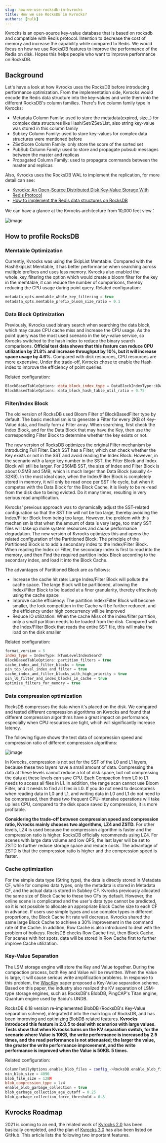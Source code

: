 ```yaml
---
slug: how-we-use-rocksdb-in-kvrocks
title: How we use RocksDB in Kvrocks?
authors: [hulk]
---
```


Kvrocks is an open-source key-value database that is based on rocksdb and compatible with Redis protocol. Intention to decrease the cost of memory and increase the capability while compared to Redis. We would focus on how we use RocksDB features to improve the performance of the Redis on disk. Hopes this helps people who want to improve performance on RocksDB.

<!--truncate-->

## Background

Let's have a look at how Kvrocks uses the RocksDB before introducing performance optimization. From the implementation side, Kvrocks would encode the Redis data structure into the key-values and write them into the different RocksDB's column families. There's five column family type in Kvrocks:

* Metadata Column Family: used to store the metadata(expired, size..) for complex data structures like Hash/Set/ZSet/List, also string key-value was stored in this column family
* Subkey Column Family: used to store key-values for complex data structures were mentioned before
* ZSetScore Column Family: only store the score of the sorted set
* PubSub Column Family: used to store and propagate pubsub messages between the master and replicas
* Propagated Column Family: used to propagate commands between the master and replicas

Also, Kvrocks uses the RocksDB WAL to implement the replication, for more detail can see:
* [Kvrocks: An Open-Source Distributed Disk Key-Value Storage With Redis Protocol](https://kvrocks.medium.com/distributed-disk-key-value-storage-kvrocks-7bc5101c8585)
* [How to implement the Redis data structures on RocksDB](/community/data-structure-on-rocksdb)

We can have a glance at the Kvrocks architecture from 10,000 feet view：

![image](architecture.jpeg)

## How to profile RocksDB

### Memtable Optimization

Currently, Kvrocks was using the SkipList Memtable. Compared with the HashSkipList Memtable, it has better performance when searching across multiple prefixes and uses less memory. Kvrocks also enabled the whole_key_filtering the option which would create a bloom filter for the key in the memtable, it can reduce the number of comparisons, thereby reducing the CPU usage during point query.
Related configuration:

```cpp
metadata_opts.memtable_whole_key_filtering = true
metadata_opts.memtable_prefix_bloom_size_ratio = 0.1
```

### Data Block Optimization

Previously, Kvrocks used binary search when searching the data block, which may cause CPU cache miss and increase the CPU usage. As the point query was the most used scenario in the key-value service, so Kvrocks switched to the hash index to reduce the binary search comparisons. **Official test data shows that this feature can reduce CPU utilization by 21.8% and increase throughput by 10%, but it will increase space usage by 4.6%.** Compared with disk resources, CPU resources are more expensive. Under the trade-off, Kvrocks chose to enable the Hash index to improve the efficiency of point queries.

Related configuration:

```cpp
BlockBasedTableOptions::data_block_index_type = DataBlockIndexType::kDataBlockBinaryAndHash
BlockBasedTableOptions::data_block_hash_table_util_ratio = 0.75
```

### Filter/Index Block

The old version of RocksDB used Bloom Filter of BlockBasedFilter type by default. The basic mechanism is to generate a Filter for every 2KB of Key-Value data, and finally form a Filter array. When searching, first check the Index Block, and for the Data Block that may have the Key, then use the corresponding Filter Block to determine whether the key exists or not.

The new version of RocksDB optimizes the original Filter mechanism by introducing Full Filter. Each SST has a Filter, which can check whether the Key exists or not in the SST and avoid reading the Index Block. However, in the scenario with a large key number in the SST, the Filter Block and Index Block will still be larger. For 256MB SST, the size of Index and Filter Block is about 0.5MB and 5MB, which is much larger than Data Block (usually 4–32KB). In the most ideal case, when the Index/Filter Block is completely stored in memory, it will only be read once per SST life cycle, but when it competes with the Data Block for the Block Cache, it is likely to be re-read from the disk due to being evicted. Do it many times, resulting in very serious read amplification.

Kvrocks' previous approach was to dynamically adjust the SST-related configuration so that the SST file will not be too large, thereby avoiding the Index/Filter Block from being too large. However, the problem with this mechanism is that when the amount of data is very large, too many SST files will take up more system resources and cause performance degradation. The new version of Kvrocks optimizes this and opens the related configuration of the Partitioned Block. The principle of the Partitioned Block is to add a secondary index to the Index/Filter Block. When reading the Index or Filter, the secondary index is first to read into the memory, and then Find the required partition Index Block according to the secondary index, and load it into the Block Cache.

The advantages of Partitioned Block are as follows:

* Increase the cache hit rate: Large Index/Filter Block will pollute the cache space. The large Block will be partitioned, allowing the Index/Filter Block to be loaded at a finer granularity, thereby effectively using the cache space
* Improve cache efficiency: The partition Index/Filter Block will become smaller, the lock competition in the Cache will be further reduced, and the efficiency under high concurrency will be improved
* Reduce IO utilization: When the cache Miss of the index/filter partition, only a small partition needs to be loaded from the disk. Compared with the Index/Filter Block that reads the entire SST file, this will make the load on the disk smaller

Related configuration:

```cpp
format_version = 5
index_type = IndexType::kTwoLevelIndexSearch
BlockBasedTableOptions::partition_filters = true
cache_index_and_filter_blocks = true
pin_top_level_index_and_filter = true
cache_index_and_filter_blocks_with_high_priority = true
pin_l0_filter_and_index_blocks_in_cache = true
optimize_filters_for_memory = true
```

### Data compression optimization

RocksDB compresses the data when it's placed on the disk. We compared and tested different compression algorithms on Kvrocks and found that different compression algorithms have a great impact on performance, especially when CPU resources are tight, which will significantly increase latency.

The following figure shows the test data of compression speed and compression ratio of different compression algorithms:

![image](compression.jpeg)

In Kvrocks, compression is not set for the SST of the L0 and L1 layers, because these two layers have a small amount of data. Compressing the data at these levels cannot reduce a lot of disk space, but not compressing the data at these levels can save CPU. Each Compaction from L0 to L1 needs to access all files in L1. In addition, the range scan cannot use Bloom Filter, and it needs to find all files in L0. If you do not need to decompress when reading data in L0 and L1, and writing data in L0 and L1 do not need to be compressed, then these two frequent CPU-intensive operations will take up less CPU, compared to the disk space saved by compression, it is more profitable.

**Considering the trade-off between compression speed and compression ratio, Kvrocks mainly chooses two algorithms, LZ4 and ZSTD.** For other levels, LZ4 is used because the compression algorithm is faster and the compression ratio is higher. RocksDB officially recommends using LZ4. For scenes with large data volume and low QPS, the last layer will be set to ZSTD to further reduce storage space and reduce costs. The advantage of ZSTD is that the compression ratio is higher and the compression speed is faster.

### Cache optimization

For the simple data type (String type), the data is directly stored in Metadata CF, while for complex data types, only the metadata is stored in Metadata CF, and the actual data is stored in Subkey CF. Kvrocks previously allocated the same size of Block Cache to these two CFs by default. However, the online scene is complicated and the user's data type cannot be predicted, so it is not possible to allocate an appropriate Block Cache size to each CF in advance. If users use simple types and use complex types in different proportions, the Block Cache hit rate will decrease. Kvrocks shared the same large Block Cache to achieve a 30% improvement in the command rate of the Cache.
In addition, Row Cache is also introduced to deal with the problem of hotkeys. RocksDB checks Row Cache first, then Block Cache. For scenes with hot spots, data will be stored in Row Cache first to further improve Cache utilization.

### Key-Value Separation

The LSM storage engine will store the Key and Value together. During the compaction process, both Key and Value will be rewritten. When the Value is large, it will cause serious write amplification problems. In response to this problem, the  [WiscKey](https://www.usenix.org/system/files/conference/fast16/fast16-papers-lu.pdf) paper proposed a Key-Value separation scheme. Based on this paper, the industry also realized the KV separation of LSM-type storage engines, such as RocksDB's BlobDB, PingCAP's Titan engine, Quantum engine used by Baidu's UNDB.

RocksDB 6.18 version re-implemented BlobDB (RocksDB's Key-Value separation scheme), integrated it into the main logic of RocksDB, and has been improving and optimizing BlobDB related features. **Kvrocks introduced this feature in 2.0.5 to deal with scenarios with large values. Tests show that when Kvrocks turns on the KV separation switch, for the scenario where Value is 10KB, the write performance is increased by 2.5 times, and the read performance is not attenuated; the larger the value, the greater the write performance improvement, and the write performance is improved when the Value is 50KB. 5 times.**

Related configuration:

```cpp
ColumnFamilyOptions.enable_blob_files = config_->RocksDB.enable_blob_files;
min_blob_size = 4096
blob_file_size = 128M
blob_compression_type = lz4
enable_blob_garbage_collection = true
blob_garbage_collection_age_cutoff = 0.25
blob_garbage_collection_force_threshold = 0.8
```

## Kvrocks Roadmap

2021 is coming to an end, the related work of [Kvrocks 2.0](https://github.com/apache/kvrocks/projects/1) has been basically completed, and the plan of [Kvrocks 3.0](https://github.com/apache/kvrocks/projects/2) has also been listed on GitHub. This article lists the following two important features.
